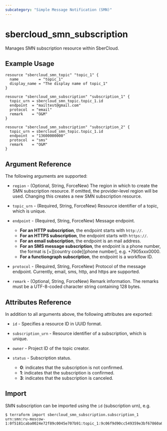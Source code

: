 ```yaml
---
subcategory: "Simple Message Notification (SMN)"
---
```


# sbercloud\_smn\_subscription

Manages SMN subscription resource within SberCloud.

## Example Usage

```hcl
resource "sbercloud_smn_topic" "topic_1" {
  name         = "topic_1"
  display_name = "The display name of topic_1"
}

resource "sbercloud_smn_subscription" "subscription_1" {
  topic_urn = sbercloud_smn_topic.topic_1.id
  endpoint  = "mailtest@gmail.com"
  protocol  = "email"
  remark    = "O&M"
}

resource "sbercloud_smn_subscription" "subscription_2" {
  topic_urn = sbercloud_smn_topic.topic_1.id
  endpoint  = "13600000000"
  protocol  = "sms"
  remark    = "O&M"
}
```

## Argument Reference

The following arguments are supported:

* `region` - (Optional, String, ForceNew) The region in which to create the SMN subscription resource. If omitted, the provider-level region will be used. Changing this creates a new SMN subscription resource.

* `topic_urn` - (Required, String, ForceNew) Resource identifier of a topic, which is unique.

* `endpoint` - (Required, String, ForceNew) Message endpoint.
     + **For an HTTP subscription**, the endpoint starts with `http://`.
     + **For an HTTPS subscription**, the endpoint starts with `https://`.
     + **For an email subscription**, the endpoint is an mail address.
     + **For an SMS message subscription**, the endpoint is a phone number,
       the format is \[+\]\[country code\]\[phone number\], e.g. +7905xxx0000.
     + **For a functiongraph subscription**, the endpoint is a workflow ID.

* `protocol` - (Required, String, ForceNew) Protocol of the message endpoint. Currently, email,
     sms, http, and https are supported.

* `remark` - (Optional, String, ForceNew) Remark information. The remarks must be a UTF-8-coded
     character string containing 128 bytes.

## Attributes Reference

In addition to all arguments above, the following attributes are exported:

* `id` - Specifies a resource ID in UUID format.

* `subscription_urn` - Resource identifier of a subscription, which is unique.

* `owner` - Project ID of the topic creator.

* `status` - Subscription status.
     + **0**: indicates that the subscription is not confirmed.
     + **1**: indicates that the subscription is confirmed.
     + **3**: indicates that the subscription is canceled.

## Import

SMN subscription can be imported using the `id` (subscription urn), e.g.

```
$ terraform import sbercloud_smn_subscription.subscription_1 urn:smn:ru-moscow-1:0f5181caba0024e72f89c0045e707b91:topic_1:9c06f9d90cc549359e3bf67860a0736a
```